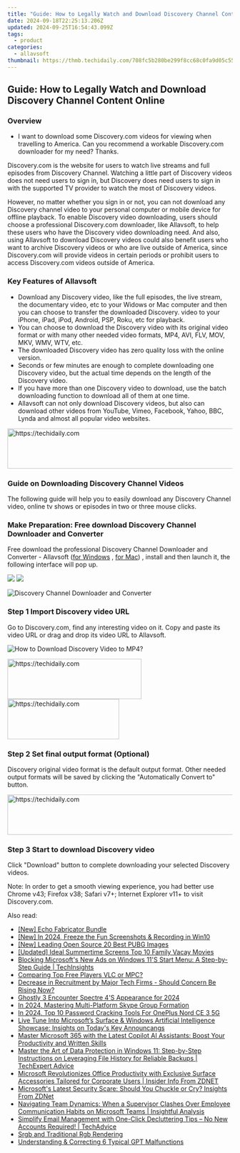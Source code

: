 ```yaml
---
title: "Guide: How to Legally Watch and Download Discovery Channel Content Online"
date: 2024-09-18T22:25:13.206Z
updated: 2024-09-25T16:54:43.099Z
tags:
  - product
categories:
  - allavsoft
thumbnail: https://thmb.techidaily.com/708fc5b280be299f8cc68c0fa9d05c55bbb14c61977d4c57361c8d572004d082.jpg
---
```


## Guide: How to Legally Watch and Download Discovery Channel Content Online

### Overview

* I want to download some Discovery.com videos for viewing when travelling to America. Can you recommend a workable Discovery.com downloader for my need? Thanks.

Discovery.com is the website for users to watch live streams and full episodes from Discovery Channel. Watching a little part of Discovery videos does not need users to sign in, but Discovery does need users to sign in with the supported TV provider to watch the most of Discovery videos.

However, no matter whether you sign in or not, you can not download any Discovery channel video to your personal computer or mobile device for offline playback. To enable Discovery video downloading, users should choose a professional Discovery.com downloader, like Allavsoft, to help these users who have the Discovery video downloading need. And also, using Allavsoft to download Discovery videos could also benefit users who want to archive Discovery videos or who are live outside of America, since Discovery.com will provide videos in certain periods or prohibit users to access Discovery.com videos outside of America.

### Key Features of Allavsoft

* Download any Discovery video, like the full episodes, the live stream, the documentary video, etc to your Widows or Mac computer and then you can choose to transfer the downloaded Discovery. video to your iPhone, iPad, iPod, Android, PSP, Roku, etc for playback.
* You can choose to download the Discovery video with its original video format or with many other needed video formats, MP4, AVI, FLV, MOV, MKV, WMV, WTV, etc.
* The downloaded Discovery video has zero quality loss with the online version.
* Seconds or few minutes are enough to complete downloading one Discovery video, but the actual time depends on the length of the Discovery video.
* If you have more than one Discovery video to download, use the batch downloading function to download all of them at one time.
* Allavsoft can not only download Discovery videos, but also can download other videos from YouTube, Vimeo, Facebook, Yahoo, BBC, Lynda and almost all popular video websites.

<!-- affiliate ads begin -->
<a href="https://aligracehair.sjv.io/c/5597632/1880960/19272" target="_top" id="1880960">
  <img src="//a.impactradius-go.com/display-ad/19272-1880960" border="0" alt="https://techidaily.com" width="728" height="90"/>
</a>
<img height="0" width="0" src="https://aligracehair.sjv.io/i/5597632/1880960/19272" style="position:absolute;visibility:hidden;" border="0" />
<!-- affiliate ads end -->

### Guide on Downloading Discovery Channel Videos

The following guide will help you to easily download any Discovery Channel video, online tv shows or episodes in two or three mouse clicks.

### Make Preparation: Free download Discovery Channel Downloader and Converter

Free download the professional Discovery Channel Downloader and Converter - Allavsoft ([for Windows](https://tools.techidaily.com/allavsoft/products/) , [for Mac](https://tools.techidaily.com/allavsoft/products/)) , install and then launch it, the following interface will pop up.

[![](https://www.allavsoft.com/how-to/../images/how-to/free-download-win.jpg)](https://tools.techidaily.com/allavsoft/products/) [![](https://www.allavsoft.com/how-to/../images/how-to/free-download-mac.jpg)](https://tools.techidaily.com/allavsoft/products/)

![Discovery Channel Downloader and Converter](https://www.allavsoft.com/how-to/../images/allavsoft/screen-shot-600.jpg)

### Step 1 Import Discovery video URL

Go to Discovery.com, find any interesting video on it. Copy and paste its video URL or drag and drop its video URL to Allavsoft.

![How to Download Discovery Video to MP4?](https://www.allavsoft.com/how-to/../images/how-to/download-rtmp-video/download-rtmp-video.jpg)

<!-- affiliate ads begin -->
<a href="https://aligracehair.sjv.io/c/5597632/1868586/19272" target="_top" id="1868586">
  <img src="//a.impactradius-go.com/display-ad/19272-1868586" border="0" alt="https://techidaily.com" width="300" height="90"/>
</a>
<img height="0" width="0" src="https://aligracehair.sjv.io/i/5597632/1868586/19272" style="position:absolute;visibility:hidden;" border="0" />
<!-- affiliate ads end -->

<!-- affiliate ads begin -->
<a href="https://review-au.sjv.io/c/5597632/2098705/14409" target="_top" id="2098705">
  <img src="//a.impactradius-go.com/display-ad/14409-2098705" border="0" alt="https://techidaily.com" width="250" height="90"/>
</a>
<img height="0" width="0" src="https://review-au.sjv.io/i/5597632/2098705/14409" style="position:absolute;visibility:hidden;" border="0" />
<!-- affiliate ads end -->

### Step 2 Set final output format (Optional)

Discovery original video format is the default output format. Other needed output formats will be saved by clicking the "Automatically Convert to" button.

<!-- affiliate ads begin -->
<a href="https://smilemakers.pxf.io/c/5597632/2123899/26106" target="_top" id="2123899">
  <img src="//a.impactradius-go.com/display-ad/26106-2123899" border="0" alt="https://techidaily.com" width="728" height="90"/>
</a>
<img height="0" width="0" src="https://smilemakers.pxf.io/i/5597632/2123899/26106" style="position:absolute;visibility:hidden;" border="0" />
<!-- affiliate ads end -->

### Step 3 Start to download Discovery video

Click "Download" button to complete downloading your selected Discovery videos.

Note: In order to get a smooth viewing experience, you had better use Chrome v43; Firefox v38; Safari v7+; Internet Explorer v11+ to visit Discovery.com.

<ins class="adsbygoogle"
     style="display:block"
     data-ad-format="autorelaxed"
     data-ad-client="ca-pub-7571918770474297"
     data-ad-slot="1223367746"></ins>

<ins class="adsbygoogle"
     style="display:block"
     data-ad-client="ca-pub-7571918770474297"
     data-ad-slot="8358498916"
     data-ad-format="auto"
     data-full-width-responsive="true"></ins>

<span class="atpl-alsoreadstyle">Also read:</span>
<div><ul>
<li><a href="https://fox-cloud.techidaily.com/new-echo-fabricator-bundle/"><u>[New] Echo Fabricator Bundle</u></a></li>
<li><a href="https://screen-video-capture.techidaily.com/new-in-2024-freeze-the-fun-screenshots-and-recording-in-win10/"><u>[New] In 2024, Freeze the Fun Screenshots & Recording in Win10</u></a></li>
<li><a href="https://extra-skills.techidaily.com/new-leading-open-source-20-best-pubg-images/"><u>[New] Leading Open Source 20 Best PUBG Images</u></a></li>
<li><a href="https://some-knowledge.techidaily.com/updated-ideal-summertime-screens-top-10-family-vacay-movies/"><u>[Updated] Ideal Summertime Screens Top 10 Family Vacay Movies</u></a></li>
<li><a href="https://win-manuals.techidaily.com/blocking-microsofts-new-ads-on-windows-11s-start-menu-a-step-by-step-guide-techinsights/"><u>Blocking Microsoft's New Ads on Windows 11'S Start Menu: A Step-by-Step Guide | TechInsights</u></a></li>
<li><a href="https://extra-tips.techidaily.com/comparing-top-free-players-vlc-or-mpc/"><u>Comparing Top Free Players VLC or MPC?</u></a></li>
<li><a href="https://win-manuals.techidaily.com/decrease-in-recruitment-by-major-tech-firms-should-concern-be-rising-now/"><u>Decrease in Recruitment by Major Tech Firms - Should Concern Be Rising Now?</u></a></li>
<li><a href="https://article-helps.techidaily.com/ghostly-3-encounter-spectre-4s-appearance-for-2024/"><u>Ghostly 3 Encounter Spectre 4'S Appearance for 2024</u></a></li>
<li><a href="https://screen-mirroring-recording.techidaily.com/in-2024-mastering-multi-platform-skype-group-formation/"><u>In 2024, Mastering Multi-Platform Skype Group Formation</u></a></li>
<li><a href="https://easy-unlock-android.techidaily.com/in-2024-top-10-password-cracking-tools-for-oneplus-nord-ce-3-5g-by-drfone-android/"><u>In 2024, Top 10 Password Cracking Tools For OnePlus Nord CE 3 5G</u></a></li>
<li><a href="https://win-manuals.techidaily.com/live-tune-into-microsofts-surface-and-windows-artificial-intelligence-showcase-insights-on-todays-key-announcangs/"><u>Live Tune Into Microsoft’s Surface & Windows Artificial Intelligence Showcase: Insights on Today's Key Announcangs</u></a></li>
<li><a href="https://win-manuals.techidaily.com/master-microsoft-365-with-the-latest-copilot-ai-assistants-boost-your-productivity-and-written-skills/"><u>Master Microsoft 365 with the Latest Copilot AI Assistants: Boost Your Productivity and Written Skills</u></a></li>
<li><a href="https://win-manuals.techidaily.com/master-the-art-of-data-protection-in-windows-11-step-by-step-instructions-on-leveraging-file-history-for-reliable-backups-techexpert-advice/"><u>Master the Art of Data Protection in Windows 11: Step-by-Step Instructions on Leveraging File History for Reliable Backups | TechExpert Advice</u></a></li>
<li><a href="https://win-manuals.techidaily.com/microsoft-revolutionizes-office-productivity-with-exclusive-surface-accessories-tailored-for-corporate-users-insider-info-from-zdnet/"><u>Microsoft Revolutionizes Office Productivity with Exclusive Surface Accessories Tailored for Corporate Users | Insider Info From ZDNET</u></a></li>
<li><a href="https://win-manuals.techidaily.com/microsofts-latest-security-scare-should-you-chuckle-or-cry-insights-from-zdnet/"><u>Microsoft's Latest Security Scare: Should You Chuckle or Cry? Insights From ZDNet</u></a></li>
<li><a href="https://win-manuals.techidaily.com/navigating-team-dynamics-when-a-supervisor-clashes-over-employee-communication-habits-on-microsoft-teams-insightful-analysis/"><u>Navigating Team Dynamics: When a Supervisor Clashes Over Employee Communication Habits on Microsoft Teams | Insightful Analysis</u></a></li>
<li><a href="https://win-manuals.techidaily.com/simplify-email-management-with-one-click-decluttering-tips-no-new-accounts-required-techadvice/"><u>Simplify Email Management with One-Click Decluttering Tips – No New Accounts Required! | TechAdvice</u></a></li>
<li><a href="https://extra-hints.techidaily.com/srgb-and-traditional-rgb-rendering/"><u>Srgb and Traditional Rgb Rendering</u></a></li>
<li><a href="https://tech-savvy.techidaily.com/understanding-and-correcting-6-typical-gpt-malfunctions/"><u>Understanding & Correcting 6 Typical GPT Malfunctions</u></a></li>
</ul></div>

